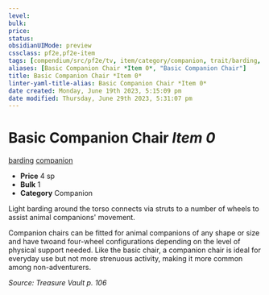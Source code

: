 ```yaml
---
level:
bulk:
price:
status:
obsidianUIMode: preview
cssclass: pf2e,pf2e-item
tags: [compendium/src/pf2e/tv, item/category/companion, trait/barding, trait/companion]
aliases: [Basic Companion Chair *Item 0*, "Basic Companion Chair"]
title: Basic Companion Chair *Item 0*
linter-yaml-title-alias: Basic Companion Chair *Item 0*
date created: Monday, June 19th 2023, 5:15:09 pm
date modified: Thursday, June 29th 2023, 5:31:07 pm
---
```


# Basic Companion Chair *Item 0*

[barding](rules/traits/barding-tv.md) [companion](rules/traits/companion.md)  

- **Price** 4 sp
- **Bulk** 1
- **Category** Companion

Light barding around the torso connects via struts to a number of wheels to assist animal companions' movement.

Companion chairs can be fitted for animal companions of any shape or size and have twoand four-wheel configurations depending on the level of physical support needed. Like the basic chair, a companion chair is ideal for everyday use but not more strenuous activity, making it more common among non-adventurers.

*Source: Treasure Vault p. 106*
